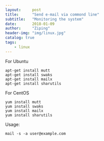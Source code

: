 ```yaml
---
layout:     post
title:      "Send e-mail via commond line"
subtitle:   "Monitoring the system"
date:       2018-01-09
author:     "Ziping"
header-img: "img/linux.jpg"
catalog: true
tags:
    - linux
---
```


For Ubuntu

```shell
apt-get install mutt
apt-get install swaks
apt-get install mailx
apt-get install sharutils
```

For CentOS

```shell
yum install mutt
yum install swaks
yum install mailx
yum install sharutils
```



Usage:

```
mail -s -a user@example.com
```

